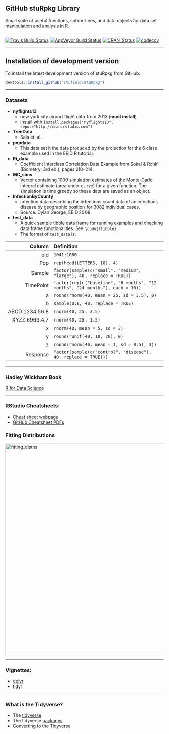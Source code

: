 GitHub stuRpkg Library
-----------
Small suite of useful functions, subroutines, and data objects for
data set manipulation and analysis in R.

-------------------------

[![Travis Build Status](https://travis-ci.org/stufield/stuRpkg.svg?branch=master)](https://travis-ci.org/stufield/stuRpkg)
[![AppVeyor Build Status](https://ci.appveyor.com/api/projects/status/github/stufield/stuRpkg?branch=master&svg=true)](https://ci.appveyor.com/project/stufield/stuRpkg)
[![CRAN_Status](http://www.r-pkg.org/badges/version/stuRpkg)](https://cran.r-project.org/package=stuRpkg)
[![codecov](https://codecov.io/gh/stufield/stuRpkg/branch/master/graph/badge.svg)](https://codecov.io/gh/stufield/stuRpkg)

-------------------------


## Installation of development version ##
To install the latest development version of stuRpkg from GitHub:
```r
devtools::install_github("stufield/stuRpkg")
```

-------------------------

### Datasets

* **nyflights13**
  + new york city airport flight data from 2013 (**must install**)
  + install with `install.packages("nyflights13", repos="http://cran.rstudio.com")`
* **TreeData**
  + Sala et. al.
* **popdata**
  + This data set it the data produced by the projection for
    the 6 class example used in the EEID R tutorial.
* **Ri_data**
  + Coefficient Interclass Correlation Data Example from Sokal & Rohlf
    (Biometry; 3rd ed.), pages 210-214.
* **MC_sims**
  + Vector containing 1000 simulation estimates of the 
    Monte-Carlo integral estimate (area under curve) for a 
    given function. The simulation is time greedy so these 
    data are saved as an object.
* **InfectionByCounty**
  + Infection data describing the infections count data of an infectious disease
    by geographic position for 3082 individual cases.
  + Source: Dylan George, EEID 2008
* **test_data**
  + A quick sample tibble data frame for running examples and 
    checking data frame functionalities. See `\code{?tibble}`.
  + The format of `test_data` is:

| Column          | Definition                  |
| --------------: | :-------------------------- | 
| pid             | `1041:1080`                 |
| Pop             | `rep(head(LETTERS, 10), 4)` |
| Sample          | `factor(sample(c("small", "medium", "large"), 40, replace = TRUE))`           |
| TimePoint       | `factor(rep(c("baseline", "6 months", "12 months", "24 months"), each = 10))` |
| a               | `round(rnorm(40, mean = 25, sd = 3.5), 0)` |
| b               | `sample(0:6, 40, replace = TRUE)`          |
| ABCD.1234.56.8  | `rnorm(40, 25, 3.5)`                       |
| XYZZ.6969.4.7   | `rnorm(40, 25, 1.5)`                       |
| x               | `rnorm(40, mean = 5, sd = 3)`              |
| y               | `round(runif(40, 10, 20), 0)`              |
| z               | `round(rnorm(40, mean = 1, sd = 0.5), 3))` |
| Response        | `factor(sample(c("control", "disease"), 40, replace = TRUE)))` |


-------------------------

### Hadley Wickham Book
[R for Data Science](http://r4ds.had.co.nz/)

-------------------------

### RStudio Cheatsheets:
* [Cheat sheet webpage](https://www.rstudio.com/resources/cheatsheets/)
* [GitHub Cheatsheet PDFs](https://github.com/rstudio/cheatsheets)

### Fitting Distributions
<img width="669" alt="fitting_distns" src="https://user-images.githubusercontent.com/25203086/39655576-b7d5595a-4fb7-11e8-9f1a-01714d304afd.png">

-------------------------

### Vignettes:
  * [dplyr](https://cran.r-project.org/web/packages/dplyr/vignettes/dplyr.html)
  * [tidyr](http://cran.r-project.org/web/packages/tidyr/vignettes/tidy-data.html)

-------------------------

### What is the Tidyverse?

  * The [tidyverse](https://www.tidyverse.org/)
  * The tidyverse [packages](https://www.tidyverse.org/packages/)
  * Converting to the [Tidyverse](http://www.significantdigits.org/2017/10/switching-from-base-r-to-tidyverse/)

